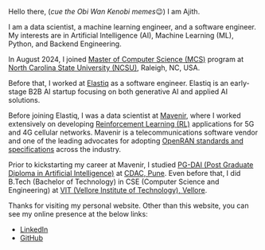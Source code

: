 <!--
.. title: Home
.. hidetitle: true
.. slug: index
.. tags: 
.. category: 
.. link: 
.. description: 
.. type: text
-->

Hello there, (*cue the Obi Wan Kenobi memes*😉) I am Ajith.

I am a data scientist, a machine learning engineer, and a software engineer. My interests are in Artificial Intelligence (AI), Machine Learning (ML), Python, and Backend Engineering.

In August 2024, I joined [Master of Computer Science (MCS)](https://www.csc.ncsu.edu/academics/graduate/degrees/mcs.php) program at [North Carolina State University (NCSU)](https://www.ncsu.edu), Raleigh, NC, USA.

Before that, I worked at [Elastiq](https://www.elastiq.ai) as a software engineer. Elastiq is an early-stage B2B AI startup focusing on both generative AI and applied AI solutions.

Before joining Elastiq, I was a data scientist at [Mavenir](https://www.mavenir.com), where I worked extensively on developing [Reinforcement Learning (RL)](https://en.wikipedia.org/wiki/Reinforcement_learning) applications for 5G and 4G cellular networks. Mavenir is a telecommunications software vendor and one of the leading advocates for adopting [OpenRAN standards and specifications](https://www.o-ran.org/specifications) across the industry.

Prior to kickstarting my career at Mavenir, I studied [PG-DAI (Post Graduate Diploma in Artificial Intelligence)](https://www.cdac.in/index.aspx?id=DAC&courseid=30) at [CDAC, Pune](https://www.cdac.in/index.aspx?id=PN). Even before that, I did B.Tech (Bachelor of Technology) in CSE (Computer Science and Engineering) at [VIT (Vellore Institute of Technology), Vellore](https://vit.ac.in/).

Thanks for visiting my personal website. Other than this website, you can see my online presence at the below links:

- [LinkedIn](https://www.linkedin.com/in/ajith05)
- [GitHub](https://github.com/ajith05)
